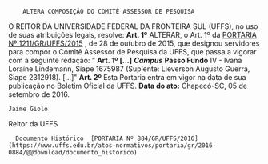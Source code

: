         ALTERA COMPOSIÇÃO DO COMITÊ ASSESSOR DE PESQUISA  

 O REITOR DA UNIVERSIDADE FEDERAL DA FRONTEIRA SUL (UFFS), no uso de suas atribuições legais, resolve:   **Art. 1º** ALTERAR, o Art. 1º da [PORTARIA Nº 1211/GR/UFFS/2015](https://www.uffs.edu.br/atos-normativos/portaria/gr/2015-1211)  , de 28 de outubro de 2015, que designou servidores para compor o Comitê Assessor de Pesquisa da UFFS, que passa a vigorar com a seguinte redação: “ **Art. 1º [...]**   ***Campus***  **Passo Fundo**  IV - Ivana Loraine Lindemann, Siape 1675987 (Suplente: Lieverson Augusto Guerra, Siape 2312918). [...]"   **Art. 2º** Esta Portaria entra em vigor na data de sua publicação no Boletim Oficial da UFFS.      **Data do ato:** Chapecó-SC, 05 de setembro de 2016.   
 

    Jaime Giolo   
 Reitor da UFFS 

      Documento Histórico  [PORTARIA Nº 884/GR/UFFS/2016](https://www.uffs.edu.br/atos-normativos/portaria/gr/2016-0884/@@download/documento_historico)     
      